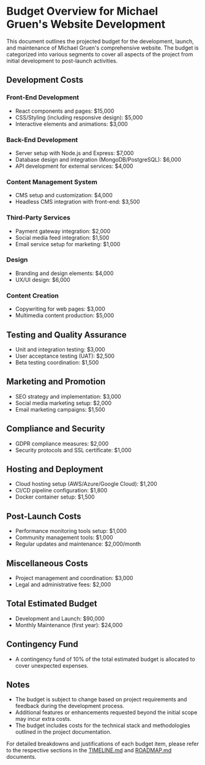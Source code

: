 # Budget Overview for Michael Gruen's Website Development

This document outlines the projected budget for the development, launch, and maintenance of Michael Gruen's comprehensive website. The budget is categorized into various segments to cover all aspects of the project from initial development to post-launch activities.

## Development Costs

### Front-End Development
- React components and pages: $15,000
- CSS/Styling (including responsive design): $5,000
- Interactive elements and animations: $3,000

### Back-End Development
- Server setup with Node.js and Express: $7,000
- Database design and integration (MongoDB/PostgreSQL): $6,000
- API development for external services: $4,000

### Content Management System
- CMS setup and customization: $4,000
- Headless CMS integration with front-end: $3,500

### Third-Party Services
- Payment gateway integration: $2,000
- Social media feed integration: $1,500
- Email service setup for marketing: $1,000

### Design
- Branding and design elements: $4,000
- UX/UI design: $6,000

### Content Creation
- Copywriting for web pages: $3,000
- Multimedia content production: $5,000

## Testing and Quality Assurance
- Unit and integration testing: $3,000
- User acceptance testing (UAT): $2,500
- Beta testing coordination: $1,500

## Marketing and Promotion
- SEO strategy and implementation: $3,000
- Social media marketing setup: $2,000
- Email marketing campaigns: $1,500

## Compliance and Security
- GDPR compliance measures: $2,000
- Security protocols and SSL certificate: $1,000

## Hosting and Deployment
- Cloud hosting setup (AWS/Azure/Google Cloud): $1,200
- CI/CD pipeline configuration: $1,800
- Docker container setup: $1,500

## Post-Launch Costs
- Performance monitoring tools setup: $1,000
- Community management tools: $1,000
- Regular updates and maintenance: $2,000/month

## Miscellaneous Costs
- Project management and coordination: $3,000
- Legal and administrative fees: $2,000

## Total Estimated Budget
- Development and Launch: $90,000
- Monthly Maintenance (first year): $24,000

## Contingency Fund
- A contingency fund of 10% of the total estimated budget is allocated to cover unexpected expenses.

## Notes
- The budget is subject to change based on project requirements and feedback during the development process.
- Additional features or enhancements requested beyond the initial scope may incur extra costs.
- The budget includes costs for the technical stack and methodologies outlined in the project documentation.

For detailed breakdowns and justifications of each budget item, please refer to the respective sections in the [TIMELINE.md](TIMELINE.md) and [ROADMAP.md](ROADMAP.md) documents.